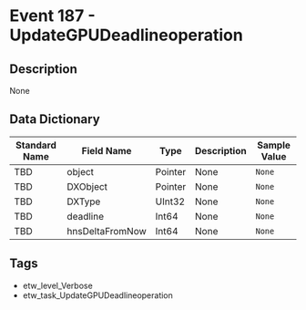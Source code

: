 # Event 187 - UpdateGPUDeadlineoperation

## Description
None

## Data Dictionary
|Standard Name|Field Name|Type|Description|Sample Value|
|---|---|---|---|---|
|TBD|object|Pointer|None|`None`|
|TBD|DXObject|Pointer|None|`None`|
|TBD|DXType|UInt32|None|`None`|
|TBD|deadline|Int64|None|`None`|
|TBD|hnsDeltaFromNow|Int64|None|`None`|

## Tags
* etw_level_Verbose
* etw_task_UpdateGPUDeadlineoperation